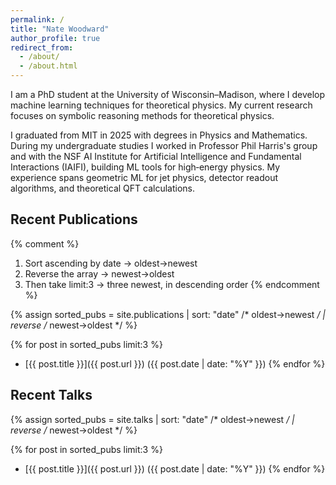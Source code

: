 ```yaml
---
permalink: /
title: "Nate Woodward"
author_profile: true
redirect_from:
  - /about/
  - /about.html
---
```


I am a PhD student at the University of Wisconsin–Madison, where I develop machine learning techniques for theoretical physics. My current research focuses on symbolic reasoning methods for theoretical physics.

I graduated from MIT in 2025 with degrees in Physics and Mathematics. During my undergraduate studies I worked in Professor Phil Harris's group and with the NSF AI Institute for Artificial Intelligence and Fundamental Interactions (IAIFI), building ML tools for high‑energy physics. My experience spans geometric ML for jet physics, detector readout algorithms, and theoretical QFT calculations.

## Recent Publications

{% comment %}
  1. Sort ascending by date → oldest→newest
  2. Reverse the array        → newest→oldest
  3. Then take limit:3         → three newest, in descending order
{% endcomment %}

{% assign sorted_pubs = site.publications 
     | sort: "date"    /* oldest→newest */
     | reverse         /* newest→oldest */ %}

{% for post in sorted_pubs limit:3 %}
- [{{ post.title }}]({{ post.url }}) ({{ post.date | date: "%Y" }})
{% endfor %}

## Recent Talks
{% assign sorted_pubs = site.talks 
     | sort: "date"    /* oldest→newest */
     | reverse         /* newest→oldest */ %}

{% for post in sorted_pubs limit:3 %}
- [{{ post.title }}]({{ post.url }}) ({{ post.date | date: "%Y" }})
{% endfor %}
